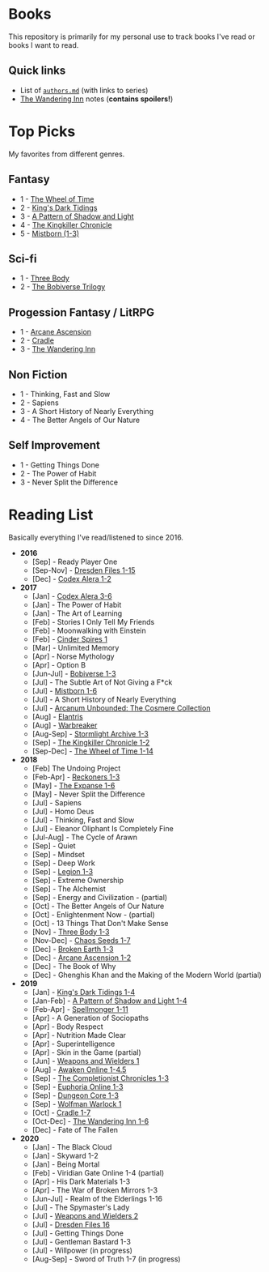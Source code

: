 # Books

This repository is primarily for my personal use to track books I've read or books I want to read.

## Quick links

- List of [`authors.md`](/authors.md) (with links to series)
- [The Wandering Inn](/fiction/fantasy/lit-rpg/wandering-inn/notes.md) notes (**contains spoilers!**)

# Top Picks

My favorites from different genres.

## Fantasy

- 1 - [The Wheel of Time](/fiction/fantasy/wheel-of-time.md)
- 2 - [King's Dark Tidings](/fiction/fantasy/kings-dark-tidings.md)
- 3 - [A Pattern of Shadow and Light](/fiction/fantasy/pattern-of-shadow-and-light.md)
- 4 - [The Kingkiller Chronicle](/fiction/fantasy/kingkiller-chronicle.md)
- 5 - [Mistborn (1-3)](/fiction/fantasy/mistborn.md)

## Sci-fi

- 1 - [Three Body](/fiction/sci-fi/three-body.md)
- 2 - [The Bobiverse Trilogy](/fiction/sci-fi/bobiverse.md)

## Progession Fantasy / LitRPG

- 1 - [Arcane Ascension](/fiction/fantasy/arcane-ascension.md)
- 2 - [Cradle](/fiction/fantasy/lit-rpg/cradle.md)
- 3 - [The Wandering Inn](/fiction/fantasy/lit-rpg/wandering-inn.md)

## Non Fiction

- 1 - Thinking, Fast and Slow
- 2 - Sapiens
- 3 - A Short History of Nearly Everything
- 4 - The Better Angels of Our Nature

## Self Improvement

- 1 - Getting Things Done
- 2 - The Power of Habit
- 3 - Never Split the Difference

# Reading List

Basically everything I've read/listened to since 2016.

- **2016**
  - [Sep] - Ready Player One
  - [Sep-Nov] - [Dresden Files 1-15](/fiction/fantasy/dresden-files.md)
  - [Dec] - [Codex Alera 1-2](/fiction/fantasy/codex-alera.md)
- **2017**
  - [Jan] - [Codex Alera 3-6](/fiction/fantasy/codex-alera.md)
  - [Jan] - The Power of Habit
  - [Jan] - The Art of Learning
  - [Feb] - Stories I Only Tell My Friends
  - [Feb] - Moonwalking with Einstein
  - [Feb] - [Cinder Spires 1](/fiction/fantasy/cinder-spires.md)
  - [Mar] - Unlimited Memory
  - [Apr] - Norse Mythology
  - [Apr] - Option B
  - [Jun-Jul] - [Bobiverse 1-3](/fiction/sci-fi/bobiverse.md)
  - [Jul] - The Subtle Art of Not Giving a F*ck
  - [Jul] - [Mistborn 1-6](/fiction/fantasy/mistborn.md)
  - [Jul] - A Short History of Nearly Everything
  - [Jul] - [Arcanum Unbounded: The Cosmere Collection](/fiction/fantasy/arcanum-unbounded.md)
  - [Aug] - [Elantris](/fiction/fantasy/elantris.md)
  - [Aug] - [Warbreaker](/fiction/fantasy/warbreaker.md)
  - [Aug-Sep] - [Stormlight Archive 1-3](/fiction/fantasy/stormlight-archive.md)
  - [Sep] - [The Kingkiller Chronicle 1-2](/fiction/fantasy/kingkiller-chronicle.md)
  - [Sep-Dec] - [The Wheel of Time 1-14](/fiction/fantasy/wheel-of-time.md)
- **2018**
  - [Feb] The Undoing Project
  - [Feb-Apr] - [Reckoners 1-3](/fiction/fantasy/reckoners.md)
  - [May] - [The Expanse 1-6](/fiction/sci-fi/expanse.md)
  - [May] - Never Split the Difference
  - [Jul] - Sapiens
  - [Jul] - Homo Deus
  - [Jul] - Thinking, Fast and Slow
  - [Jul] - Eleanor Oliphant Is Completely Fine
  - [Jul-Aug] - The Cycle of Arawn
  - [Sep] - Quiet
  - [Sep] - Mindset
  - [Sep] - Deep Work
  - [Sep] - [Legion 1-3](/fiction/fantasy/legion.md)
  - [Sep] - Extreme Ownership
  - [Sep] - The Alchemist
  - [Sep] - Energy and Civilization - (partial)
  - [Oct] - The Better Angels of Our Nature
  - [Oct] - Enlightenment Now - (partial)
  - [Oct] - 13 Things That Don't Make Sense
  - [Nov] - [Three Body 1-3](/fiction/sci-fi/three-body.md)
  - [Nov-Dec] - [Chaos Seeds 1-7](/fiction/fantasy/lit-rpg/chaos-seeds.md)
  - [Dec] - [Broken Earth 1-3](/fiction/fantasy/broken-earth.md)
  - [Dec] - [Arcane Ascension 1-2](/fiction/fantasy/arcane-ascension.md)
  - [Dec] - The Book of Why
  - [Dec] - Ghenghis Khan and the Making of the Modern World (partial)
- **2019**
  - [Jan] - [King's Dark Tidings 1-4](/fiction/fantasy/kings-dark-tidings.md)
  - [Jan-Feb] - [A Pattern of Shadow and Light 1-4](/fiction/fantasy/pattern-of-shadow-and-light.md)
  - [Feb-Apr] - [Spellmonger 1-11](/fiction/fantasy/spellmonger.md)
  - [Apr] - A Generation of Sociopaths
  - [Apr] - Body Respect
  - [Apr] - Nutrition Made Clear
  - [Apr] - Superintelligence
  - [Apr] - Skin in the Game (partial)
  - [Jun] - [Weapons and Wielders 1](/fiction/fantasy/weapons-and-wielders.md)
  - [Aug] - [Awaken Online 1-4.5](/fiction/fantasy/lit-rpg/awaken-online.md)
  - [Sep] - [The Completionist Chronicles 1-3](/fiction/fantasy/lit-rpg/completionish-chronicles.md)
  - [Sep] - [Euphoria Online 1-3](/fiction/fantasy/lit-rpg/euphoria-online.md)
  - [Sep] - [Dungeon Core 1-3](/fiction/fantasy/lit-rpg/dungeon-core.md)
  - [Sep] - [Wolfman Warlock 1](/fiction/fantasy/lit-rpg/wolfman-warlock.md)
  - [Oct] - [Cradle 1-7](/fiction/fantasy/lit-rpg/cradle.md)
  - [Oct-Dec] - [The Wandering Inn 1-6](/fiction/fantasy/lit-rpg/wandering-inn.md)
  - [Dec] - Fate of The Fallen
- **2020**
  - [Jan] - The Black Cloud
  - [Jan] - Skyward 1-2
  - [Jan] - Being Mortal
  - [Feb] - Viridian Gate Online 1-4 (partial)
  - [Apr] - His Dark Materials 1-3
  - [Apr] - The War of Broken Mirrors 1-3
  - [Jun-Jul] - Realm of the Elderlings 1-16
  - [Jul] - The Spymaster's Lady
  - [Jul] - [Weapons and Wielders 2](/fiction/fantasy/weapons-and-wielders.md)
  - [Jul] - [Dresden Files 16](/fiction/fantasy/dresden-files.md)
  - [Jul] - Getting Things Done
  - [Jul] - Gentleman Bastard 1-3
  - [Jul] - Willpower (in progress)
  - [Aug-Sep] - Sword of Truth 1-7 (in progress)

